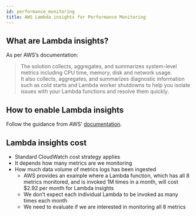 ```yaml
---
id: performance_monitoring
title: AWS Lambda insights for Performance Monitoring
---
```


## What are Lambda insights?

As per AWS’s documentation:

> The solution collects, aggregates, and summarizes system-level metrics including CPU time, memory, disk and network usage. <br/>It also collects, aggregates, and summarizes diagnostic information such as cold starts and Lambda worker shutdowns to help you isolate issues with your Lambda functions and resolve them quickly.

## How to enable Lambda insights

Follow the guidance from AWS' [documentation](https://docs.aws.amazon.com/lambda/latest/dg/monitoring-insights.html).


## Lambda insights cost

- Standard CloudWatch cost strategy applies
- It depends how many metrics are we monitoring
-  How much data volume of metrics logs has been ingested
    * AWS provides an example where a Lambda function, which has all 8 metrics monitored, and is invoked 1M times in a month, will cost $2.92 per month for Lambda insights
    * We don’t expect each individual Lambda to be invoked as many times each month
    * We need to evaluate if we are interested in monitoring all 8 metrics